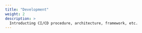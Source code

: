 ```yaml
---
title: "Development"
weight: 2
description: >
  Introducting CI/CD procedure, architecture, framework, etc.
---
```


